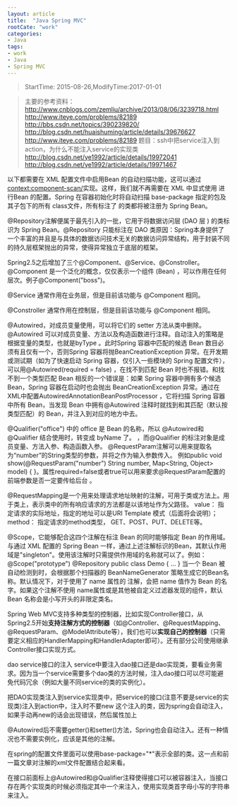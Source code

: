 ```yaml
---
layout: article
title:  "Java Spring MVC"
rootCate: "work"
categories:
- Java
tags:
- work
- Java
- Spring MVC
---
```


> StartTime: 2015-08-26,ModifyTime:2017-01-01
<!---more--->

> 主要的参考资料：
http://www.cnblogs.com/zemliu/archive/2013/08/06/3239718.html
http://www.iteye.com/problems/82189
http://bbs.csdn.net/topics/390239820/
http://blog.csdn.net/huaishuming/article/details/39676627
http://www.iteye.com/problems/82189     题目：ssh中把service注入到action，为什么不能注入service的实现类
http://blog.csdn.net/ye1992/article/details/19972041
http://blog.csdn.net/ye1992/article/details/19971467

以下都需要在 XML 配置文件中启用Bean 的自动扫描功能，这可以通过<context:component-scan/>实现。这样，我们就不再需要在 XML 中显式使用 <bean/> 进行Bean 的配置。Spring 在容器初始化时将自动扫描 base-package 指定的包及其子包下的所有 class文件，所有标注了 的类都将被注册为 Spring Bean。

@Repository注解便属于最先引入的一批，它用于将数据访问层 (DAO 层 ) 的类标识为 Spring Bean。@Repository 只能标注在 DAO 类原因：Spring本身提供了一个丰富的并且是与具体的数据访问技术无关的数据访问异常结构，用于封装不同的持久层框架抛出的异常，使得异常独立于底层的框架。

Spring2.5之后增加了三个@Component、@Service、@Constroller。
@Component 是一个泛化的概念，仅仅表示一个组件 (Bean) ，可以作用在任何层次。例子@Component("boss")。

@Service 通常作用在业务层，但是目前该功能与 @Component 相同。

@Constroller 通常作用在控制层，但是目前该功能与 @Component 相同。

@Autowired，对成员变量使用，可以将它们的 setter 方法从类中删除。@Autowired 可以对成员变量、方法以及构造函数进行注释。自动注入的策略是根据变量的类型，也就是byType 。此时Spring 容器中匹配的候选 Bean 数目必须有且仅有一个，否则Spring 容器将抛BeanCreationException 异常。在开发期或测试期（如为了快速启动 Spring 容器，仅引入一些模块的 Spring 配置文件），可以用@Autowired(required = false) ，在找不到匹配 Bean 时也不报错。和找不到一个类型匹配 Bean 相反的一个错误是：如果 Spring 容器中拥有多个候选 Bean，Spring 容器在启动时也会抛出 BeanCreationException 异常。通过在XML中配置AutowiredAnnotationBeanPostProcessor ，它将扫描 Spring 容器中所有 Bean，当发现 Bean 中拥有@Autowired 注释时就找到和其匹配（默认按类型匹配）的 Bean，并注入到对应的地方中去。

@Qualifier("office") 中的 office 是 Bean 的名称，所以 @Autowired和@Qualifier 结合使用时，转变成 byName 了。 ，而@Qualifier 的标注对象是成员变量、方法入参、构造函数入参。
@RequestParam注解可以用来提取名为“number”的String类型的参数，并将之作为输入参数传入。 例如public void show(@RequestParam("number") String number, Map<String, Object> model) { }。属性required=false或者true可以用来要求@RequestParam配置的前端参数是否一定要传给后台 。

@RequestMapping是一个用来处理请求地址映射的注解，可用于类或方法上。用于类上，表示类中的所有响应请求的方法都是以该地址作为父路径。
value：     指定请求的实际地址，指定的地址可以是URI Template 模式（后面将会说明）；
method：  指定请求的method类型， GET、POST、PUT、DELETE等。

@Scope，它能够配合这四个注解在标注 Bean 的同时能够指定 Bean 的作用域。与通过 XML 配置的 Spring Bean 一样，通过上述注解标识的Bean，其默认作用域是"singleton"。使用该注解时只需提供作用域的名称就可以了。例如：
	@Scope("prototype")
	@Repository
	public class Demo { … }
	当一个 Bean 被自动检测到时，会根据那个扫描器的 BeanNameGenerator 策略生成它的Bean名称。默认情况下，对于使用了 name 属性的 注解，会把 name 值作为 Bean 的名字。如果这个注解不使用 name属性或是其他被自定义过滤器发现的组件，默认 Bean 名称会是小写开头的非限定类名。


Spring Web MVC支持多种类型的控制器，比如实现Controller接口，从Spring2.5开始**支持注解方式的控制器**（如@Controller、@RequestMapping、@RequestParam、@ModelAttribute等），我们也可以**实现自己的控制器**（只需要定义相应的HandlerMapping和HandlerAdapter即可）。还有部分公司使用继承Controller接口实现方式。

dao service接口的注入      service中要注入dao接口还是dao实现类，要看业务需求。因为当一个service需要多个dao类的方法时候，注入dao接口可以尽可能避免代码冗余（例如大量不同service的类的实例化）。

把DAO实现类注入到service实现类中，把service的接口(注意不要是service的实现类)注入到action中，注入时不要new 这个注入的类，因为spring会自动注入，如果手动再new的话会出现错误，然后属性加上

@Autowired后不需要getter()和setter()方法，Spring也会自动注入。还有一种情况也不需要实例化，应该是其他的注解。

在spring的配置文件里面可以使用base-package="*"表示全部的类。这一点和前一篇文章对注解的xml文件配置结合起来看。

在接口前面标上@Autowired和@Qualifier注释使得接口可以被容器注入，当接口存在两个实现类的时候必须指定其中一个来注入，使用实现类首字母小写的字符串来注入。
